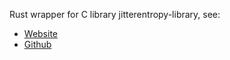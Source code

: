 Rust wrapper for C library jitterentropy-library, see:
- [Website](https://www.chronox.de/jent)
- [Github](https://github.com/smuellerDD/jitterentropy-library)